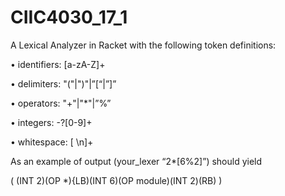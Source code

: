 # CIIC4030_17_1

A Lexical Analyzer in Racket with the following token definitions:

• identifiers: [a-zA-Z]+

• delimiters: "("|")"|”[“|”]”

• operators: "+"|"*"|”%”

• integers: -?[0-9]+

• whitespace: [ \n]+

As an example of output (your_lexer “2*[6%2]”) should yield

( (INT 2)(OP *){LB)(INT 6)(OP module)(INT 2)(RB) )

